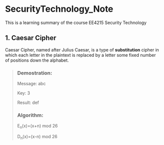# SecurityTechnology_Note
This is a learning summary of the course EE4215 Security Technology

## 1. Caesar Cipher
Caesar Cipher, named after Julius Caesar, is a type of **substitution** cipher in which each letter in the plaintext is replaced by a letter some fixed number of positions down the alphabet.
> ### Demostration:
> Message: abc
>
> Key: 3
>
> Result: def
>
> ### Algorithm:
> E<sub>n</sub>(x)=(x+n) mod 26
>
> D<sub>n</sub>(x)=(x-n) mod 26

